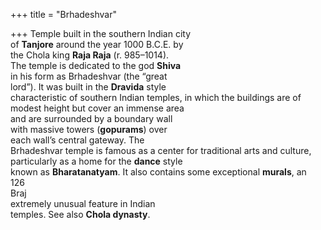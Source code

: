 +++
title = "Brhadeshvar"

+++
Temple built in the southern Indian city  
of **Tanjore** around the year 1000 B.C.E. by  
the Chola king **Raja Raja** (r. 985–1014).  
The temple is dedicated to the god **Shiva**  
in his form as Brhadeshvar (the “great  
lord”). It was built in the **Dravida** style  
characteristic of southern Indian temples, in which the buildings are of modest height but cover an immense area  
and are surrounded by a boundary wall  
with massive towers (**gopurams**) over  
each wall’s central gateway. The  
Brhadeshvar temple is famous as a center for traditional arts and culture, particularly as a home for the **dance** style  
known as **Bharatanatyam**. It also contains some exceptional **murals**, an  
126  
Braj  
extremely unusual feature in Indian  
temples. See also **Chola dynasty**.